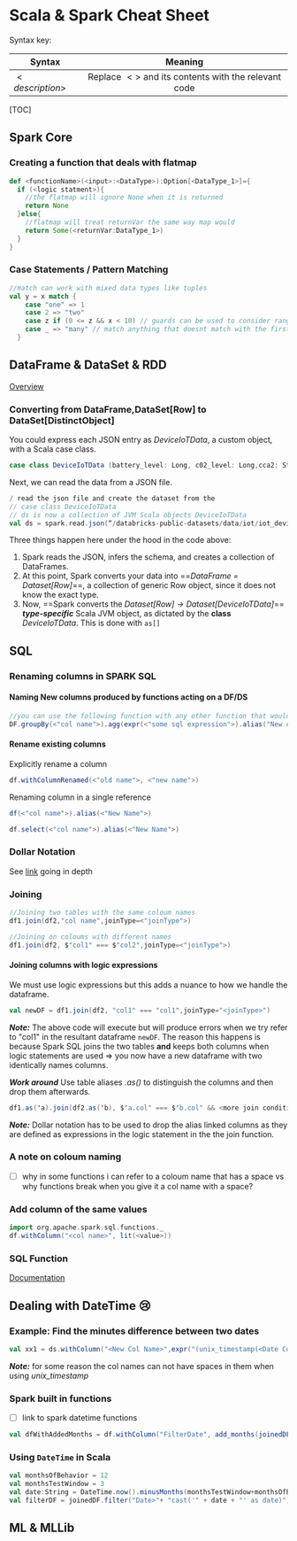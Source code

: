 # Scala & Spark Cheat Sheet

Syntax key: 

| Syntax           |                 Meaning                  |
| ---------------- | :--------------------------------------: |
| $< description>$ | Replace $<>$ and its contents with the relevant code |

 

[TOC]

## Spark Core

### Creating a function that deals with flatmap

```scala
def <functionName>(<input>:<DataType>):Option[<DataType_1>]={
  if (<logic statment>){
    //the flatmap will ignore None when it is returned
    return None 
  }else{
    //flatmap will treat returnVar the same way map would 
    return Some(<returnVar:DataType_1>) 
  }
}
```

### Case Statements / Pattern Matching 

```scala
//match can work with mixed data types like tuples
val y = x match {
    case "one" => 1
    case 2 => "two"
  	case z if (0 <= z && x < 10) // guards can be used to consider ranges
    case _ => "many" // match anything that doesnt match with the first 3
  }
```

## DataFrame & DataSet & RDD

[Overview](https://databricks.com/blog/2016/07/14/a-tale-of-three-apache-spark-apis-rdds-dataframes-and-datasets.html)

### Converting from DataFrame,DataSet[Row] to DataSet[DistinctObject]

You could express each JSON entry as *DeviceIoTData*, a custom object, with a Scala case class.

```scala
case class DeviceIoTData (battery_level: Long, c02_level: Long,cca2: String, cca3: String, cn: String, device_id: Long, device_name: String, humidity: Long, ip: String, latitude: Double, lcd: String, longitude: Double,scale:String,temp: Long,timestamp: Long)
```

Next, we can read the data from a JSON file.

```scala
/ read the json file and create the dataset from the 
// case class DeviceIoTData
// ds is now a collection of JVM Scala objects DeviceIoTData
val ds = spark.read.json(“/databricks-public-datasets/data/iot/iot_devices.json”).as[DeviceIoTData]
```

Three things happen here under the hood in the code above:

1. Spark reads the JSON, infers the schema, and creates a collection of DataFrames.
2. At this point, Spark converts your data into ==*DataFrame = Dataset[Row]*==, a collection of generic Row object, since it does not know the exact type.
3. Now, ==Spark converts the *Dataset[Row] $\rightarrow$ Dataset[DeviceIoTData]*== ***type-specific*** Scala JVM object, as dictated by the **class** *DeviceIoTData*. This is done with `as[]`

## SQL

### Renaming columns in SPARK SQL 

#### Naming New columns produced by functions acting on a DF/DS 

```scala
//you can use the following function with any other function that would produce a new coloum in the DS/DF
DF.groupBy(<"col name">).agg(expr(<"some sql expression">).alias("New col name"))
```

#### Rename existing columns

Explicitly rename a column

```scala
df.withColumnRenamed(<"old name">, <"new name">)
```

Renaming column in a single reference
```scala
df(<"col name">).alias(<"New Name">)
```


```scala
df.select(<"col name">).alias(<"New Name">)
```
### Dollar Notation

See [link](https://bzhangusc.wordpress.com/2015/03/29/the-column-class/) going in depth

### Joining

```scala
//Joining two tables with the same coloum names
df1.join(df2,"col name",joinType=<"joinType">)

//Joining on coloums with different names
df1.join(df2, $"col1" === $"col2",joinType=<"joinType">)
```

#### Joining columns with logic expressions

We must use logic expressions  but this adds a nuance to how we handle the dataframe.

```scala
val newDF = df1.join(df2, "col1" === "col1",joinType="<joinType>")
```

***Note:*** The above code will execute but will produce errors when we try refer to "col1" in the resultant dataframe `newDF`. The reason this happens is because Spark SQL joins the two tables **and** keeps both columns when logic statements are used $\Rightarrow$ you now have a new dataframe with two identically names columns. 

***Work around*** 
Use table aliases *.as()* to distinguish the columns and then drop them afterwards.  

```scala
df1.as('a).join(df2.as('b), $"a.col" === $"b.col" && <more join conditions>,joinType="<joinType>").drop($"a.col")
```

***Note:*** Dollar notation has to be used to drop the alias linked columns as they are defined as expressions  in the logic statement in the the join function. 

### A note on coloum naming

- [ ] why in some functions i can refer to a coloum name that has a space vs why functions break when you give it a col name with a space?

### Add column of the same values

```scala
import org.apache.spark.sql.functions._
df.withColumn("<col name>", lit(<value>))
```

### SQL Function

[Documentation](http://spark.apache.org/docs/latest/api/scala/index.html#org.apache.spark.sql.functions$) 

## Dealing with DateTime :cry:

### Example: Find the minutes difference between two dates

```scala
val xx1 = ds.withColumn("<New Col Name>",expr("(unix_timestamp(<Date Col>) - unix_timestamp(<Date Col>))/3600"))
```

***Note:*** for some reason the col names can not have spaces in them when using *unix_timestamp*

### Spark built in functions 

- [ ] link to spark datetime functions

```scala
val dfWithAddedMonths = df.withColumn("FilterDate", add_months(joinedDF("logDate"), <int>))
```

### Using `DateTime` in Scala

```scala
val monthsOfBehavior = 12
val monthsTestWindow = 3
val date:String = DateTime.now().minusMonths(monthsTestWindow+monthsOfBehavior).toString().split("T")(0).replace("(", "").replace(")", "").replace(" ", "")  
val filterDF = joinedDF.filter("Date>"+ "cast('" + date + "' as date)");
```

## ML & MLLib

## 

 